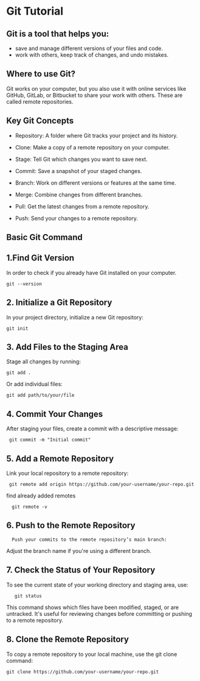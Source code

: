 # Git Tutorial

## Git is a tool that helps you:

 - save and manage different versions of your files and code.
 - work with others, keep track of changes, and undo mistakes.

 ## Where to use Git?
 Git works on your computer, but you also use it with online services like GitHub, GitLab, or Bitbucket to share your work with others. These are called remote repositories.

 ## Key Git Concepts
 - Repository: A folder where Git tracks your project     and  its history.

 - Clone: Make a copy of a remote repository on your  computer.

 - Stage: Tell Git which changes you want to save next.

 - Commit: Save a snapshot of your staged changes.

 - Branch: Work on different versions or features at the same time.

 - Merge: Combine changes from different branches.

 - Pull: Get the latest changes from a remote repository.

 - Push: Send your changes to a remote repository.


 ## Basic Git Command
  
## 1.Find Git Version

  In order to check if you already have Git installed on your computer.

    git --version

## 2. Initialize a Git Repository

In your project directory, initialize a new Git repository:

    git init

## 3. Add Files to the Staging Area

Stage all changes by running:

    git add .

Or add individual files:

    git add path/to/your/file

## 4. Commit Your Changes

After staging your files, create a commit with a descriptive message:

     git commit -m "Initial commit"

## 5. Add a Remote Repository

Link your local repository to a remote repository:

     git remote add origin https://github.com/your-username/your-repo.git

find already added remotes
    
      git remote -v


## 6. Push to the Remote Repository

      Push your commits to the remote repository’s main branch:

Adjust the branch name if you're using a different branch.


## 7. Check the Status of Your Repository

To see the current state of your working directory and staging area, use:

       git status

This command shows which files have been modified, staged, or are untracked. It's useful for reviewing changes before committing or pushing to a remote repository.

## 8. Clone the Remote Repository

To copy a remote repository to your local machine, use the git clone command:

    git clone https://github.com/your-username/your-repo.git
